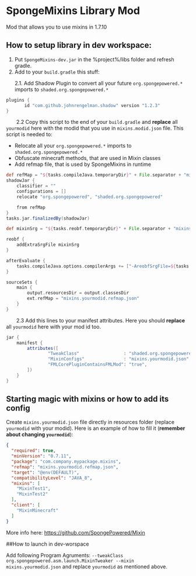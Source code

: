 # SpongeMixins Library Mod
Mod that allows you to use mixins in 1.7.10

## How to setup library in dev workspace:
1. Put `SpongeMixins-dev.jar` in the %project%/libs folder and refresh gradle.
2. Add to your `build.gradle` this stuff:<p>
2.1. Add Shadow Plugin to convert all your future `org.spongepowered.*` imports to `shaded.org.spongepowered.*`

```groovy
plugins {
       id "com.github.johnrengelman.shadow" version "1.2.3"
}
```

&emsp;&emsp;2.2 Copy this script to the end of your `build.gradle` and **replace** all `yourmodid` here with the modid that you use in `mixins.modid.json` file.
This script is needed to: 
* Relocate all your `org.spongepowered.*` imports to `shaded.org.spongepowered.*`
* Obfuscate minecraft methods, that are used in Mixin classes
* Add refmap file, that is used by SpongeMixins in runtime


```groovy
def refMap = "${tasks.compileJava.temporaryDir}" + File.separator + "mixins.yourmodid.refmap.json"
shadowJar {
    classifier = ""
    configurations = []
    relocate "org.spongepowered", "shaded.org.spongepowered"

    from refMap
}
tasks.jar.finalizedBy(shadowJar)

def mixinSrg = "${tasks.reobf.temporaryDir}" + File.separator + "mixins.srg"

reobf {
    addExtraSrgFile mixinSrg
}

afterEvaluate {
    tasks.compileJava.options.compilerArgs += ["-AreobfSrgFile=${tasks.reobf.srg}", "-AoutSrgFile=${mixinSrg}", "-AoutRefMapFile=${refMap}"]
}

sourceSets {
    main {
        output.resourcesDir = output.classesDir
        ext.refMap = "mixins.yourmodid.refmap.json"
    }
}
```

&emsp;&emsp;2.3 Add this lines to your manifest attributes. Here you should **replace** all `yourmodid` here with your mod id too.
```groovy
jar {
    manifest {
        attributes([
                "TweakClass"                 : "shaded.org.spongepowered.asm.launch.MixinTweaker",
                "MixinConfigs"               : "mixins.yourmodid.json",
                "FMLCorePluginContainsFMLMod": "true",
        ])
    }
}
```

## Starting magic with mixins or how to add its config
Create `mixins.yourmodid.json` file directly in resources folder (replace `yourmodid` with your modid). 
Here is an example of how to fill it (**remember about changing `yourmodid`**): 
```json
{
  "required": true,
  "minVersion": "0.7.11",
  "package": "com.company.mypackage.mixins",
  "refmap": "mixins.yourmodid.refmap.json",
  "target": "@env(DEFAULT)",
  "compatibilityLevel": "JAVA_8",
  "mixins": [
    "MixinTest1",
    "MixinTest2"
  ],
  "client": [
    "MixinMinecraft"
  ]
}
```
More info here: https://github.com/SpongePowered/Mixin

##How to launch in dev-worspace

Add following Program Agruments: `--tweakClass org.spongepowered.asm.launch.MixinTweaker --mixin mixins.yourmodid.json` and replace `yourmodid` as mentioned above.